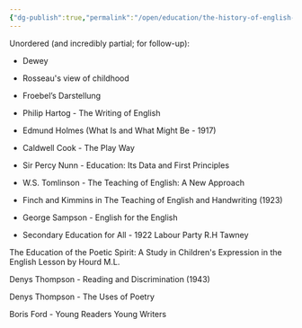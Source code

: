 ```yaml
---
{"dg-publish":true,"permalink":"/open/education/the-history-of-english-teaching/"}
---
```


Unordered (and incredibly partial; for follow-up):

* Dewey

* Rosseau's view of childhood

* Froebel’s Darstellung

* Philip Hartog - The Writing of English

* Edmund Holmes (What Is and What Might Be - 1917)

* Caldwell Cook - The Play Way

* Sir Percy Nunn - Education: Its Data and First Principles

* W.S. Tomlinson - The Teaching of English: A New Approach

* Finch and Kimmins in The Teaching of English and Handwriting (1923)

* George Sampson - English for the English

* Secondary Education for All - 1922 Labour Party R.H Tawney

The Education of the Poetic Spirit: A Study in Children's Expression in the English Lesson by Hourd M.L.

Denys Thompson - Reading and Discrimination (1943)
 
Denys Thompson - The Uses of Poetry

Boris Ford - Young Readers Young Writers